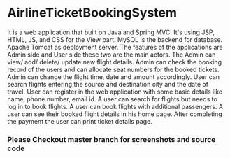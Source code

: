 # AirlineTicketBookingSystem
It is a web application that built on Java and Spring MVC.
It's using JSP, HTML, JS, and CSS for the View part.
MySQL is the backend for database.
Apache Tomcat as deployment server. 
The features of the applications are Admin side and User side these two are the main actors.
The Admin can view/ add/ delete/ update new flight details. Admin can check the booking record of the users and can allocate seat numbers for the booked tickets. Admin can change the flight time, date and amount accordingly. 
User can search flights entering the source and destination city and the date of travel. User can register in the web application with some basic details like name, phone number, email id. A user can search for flights but needs to log in to book flights. A user can book flights with additional passengers. A user can see their booked flight details in his home page. After completing the payment the user can print ticket details page.

### Please Checkout master branch for screenshots and source code 

